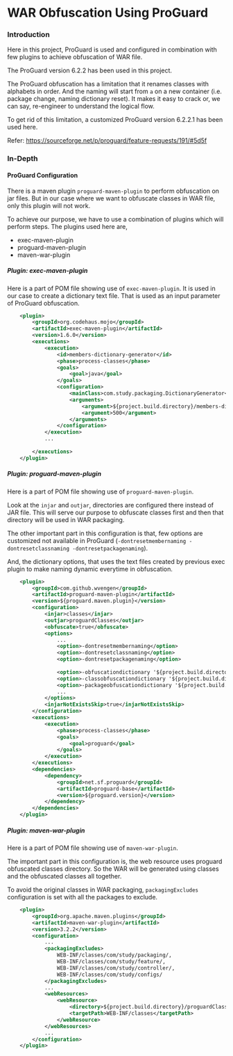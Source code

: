 # WAR Obfuscation Using ProGuard  

### Introduction

Here in this project, ProGuard is used and configured in combination with few plugins to achieve obfuscation of WAR file.

The ProGuard version 6.2.2 has been used in this project.

The ProGuard obfuscation has a limitation that it renames classes with alphabets in order. And the naming will start from `a` on a new container (i.e. package change, naming dictionary reset). It makes it easy to crack or, we can say, re-engineer to understand the logical flow.

To get rid of this limitation, a customized ProGuard version 6.2.2.1 has been used here. 

Refer:  https://sourceforge.net/p/proguard/feature-requests/191/#5d5f
    

### In-Depth

#### ProGuard Configuration

There is a maven plugin `proguard-maven-plugin` to perform obfuscation on jar files. But in our case where we want to obfuscate classes in WAR file, only this plugin will not work.

To achieve our purpose, we have to use a combination of plugins which will perform steps. The plugins used here are,

- exec-maven-plugin
- proguard-maven-plugin    
- maven-war-plugin


##### Plugin: exec-maven-plugin
Here is a part of POM file showing use of `exec-maven-plugin`. It is used in our case to create a dictionary text file. That is used as an input parameter of ProGuard obfuscation.
```xml
    <plugin>
        <groupId>org.codehaus.mojo</groupId>
        <artifactId>exec-maven-plugin</artifactId>
        <version>1.6.0</version>
        <executions>
            <execution>
                <id>members-dictionary-generator</id>
                <phase>process-classes</phase>
                <goals>
                    <goal>java</goal>
                </goals>
                <configuration>
                    <mainClass>com.study.packaging.DictionaryGenerator</mainClass>
                    <arguments>
                        <argument>${project.build.directory}/members-dictionary.txt</argument>
                        <argument>500</argument>
                    </arguments>
                </configuration>
            </execution>
            ...
    
        </executions>
    </plugin>
```

##### Plugin: proguard-maven-plugin
Here is a part of POM file showing use of `proguard-maven-plugin`.

Look at the `injar` and `outjar`, directories are configured there instead of JAR file. This will serve our purpose to obfuscate classes first and then that directory will be used in WAR packaging.

The other important part in this configuration is that, few options are customized not available in ProGuard (`-dontresetmembernaming -dontresetclassnaming -dontresetpackagenaming`).

And, the dictionary options, that uses the text files created by previous exec plugin to make naming dynamic everytime in obfuscation.
```xml
    <plugin>
        <groupId>com.github.wvengen</groupId>
        <artifactId>proguard-maven-plugin</artifactId>
        <version>${proguard.maven.plugin}</version>
        <configuration>
            <injar>classes</injar>
            <outjar>proguardClasses</outjar>
            <obfuscate>true</obfuscate>
            <options>
                ...
                <option>-dontresetmembernaming</option>
                <option>-dontresetclassnaming</option>
                <option>-dontresetpackagenaming</option>
    
                <option>-obfuscationdictionary '${project.build.directory}/members-dictionary.txt'</option>
                <option>-classobfuscationdictionary '${project.build.directory}/classes-dictionary.txt'</option>
                <option>-packageobfuscationdictionary '${project.build.directory}/packages-dictionary.txt'</option>
                ...
            </options>
            <injarNotExistsSkip>true</injarNotExistsSkip>
        </configuration>
        <executions>
            <execution>
                <phase>process-classes</phase>
                <goals>
                    <goal>proguard</goal>
                </goals>
            </execution>
        </executions>
        <dependencies>
            <dependency>
                <groupId>net.sf.proguard</groupId>
                <artifactId>proguard-base</artifactId>
                <version>${proguard.version}</version>
            </dependency>
        </dependencies>
    </plugin>
```


##### Plugin: maven-war-plugin
Here is a part of POM file showing use of `maven-war-plugin`.

The important part in this configuration is, the web resource uses proguard obfuscated classes directory. So the WAR will be generated using classes and the obfuscated classes all together. 

To avoid the original classes in WAR packaging, `packagingExcludes` configuration is set with all the packages to exclude.
```xml
    <plugin>
        <groupId>org.apache.maven.plugins</groupId>
        <artifactId>maven-war-plugin</artifactId>
        <version>3.2.2</version>
        <configuration>
            ...
            <packagingExcludes>
                WEB-INF/classes/com/study/packaging/,
                WEB-INF/classes/com/study/feature/,
                WEB-INF/classes/com/study/controller/,
                WEB-INF/classes/com/study/configs/
            </packagingExcludes>
            ...
            <webResources>
                <webResource>
                    <directory>${project.build.directory}/proguardClasses</directory>
                    <targetPath>WEB-INF/classes</targetPath>
                </webResource>
            </webResources>
            ...
        </configuration>
    </plugin>
```


